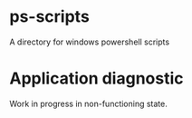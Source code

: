# ps-scripts
A directory for windows powershell scripts

# Application diagnostic
Work in progress in non-functioning state.
